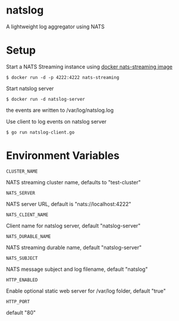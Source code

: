 # natslog
A lightweight log aggregator using NATS

# Setup
Start a NATS Streaming instance using [docker nats-streaming image](https://hub.docker.com/_/nats-streaming/)
```
$ docker run -d -p 4222:4222 nats-streaming
```

Start natslog server
```
$ docker run -d natslog-server
```
the events are written to /var/log/natslog.log


Use client to log events on natslog server
```
$ go run natslog-client.go
```

# Environment Variables
    CLUSTER_NAME
NATS streaming cluster name, defaults to "test-cluster"

    NATS_SERVER

NATS server URL, default is "nats://localhost:4222"

    NATS_CLIENT_NAME
    
Client name for natslog server, default "natslog-server"

    NATS_DURABLE_NAME
    
NATS streaming durable name, default "natslog-server"

    NATS_SUBJECT
    
NATS message subject and log filename, default "natslog"

    HTTP_ENABLED
    
Enable optional static web server for /var/log folder, default "true"

    HTTP_PORT

default "80"
